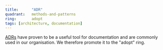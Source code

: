 ```yaml
---
title:      "ADR"
quadrant:   methods-and-patterns
ring:       adopt
tags: [architecture, documentation]
---
```


[ADRs](https://adr.github.io/) have proven to be a useful tool for documentation and are commonly used in 
our organisation. We therefore promote it to the "adopt" ring.
